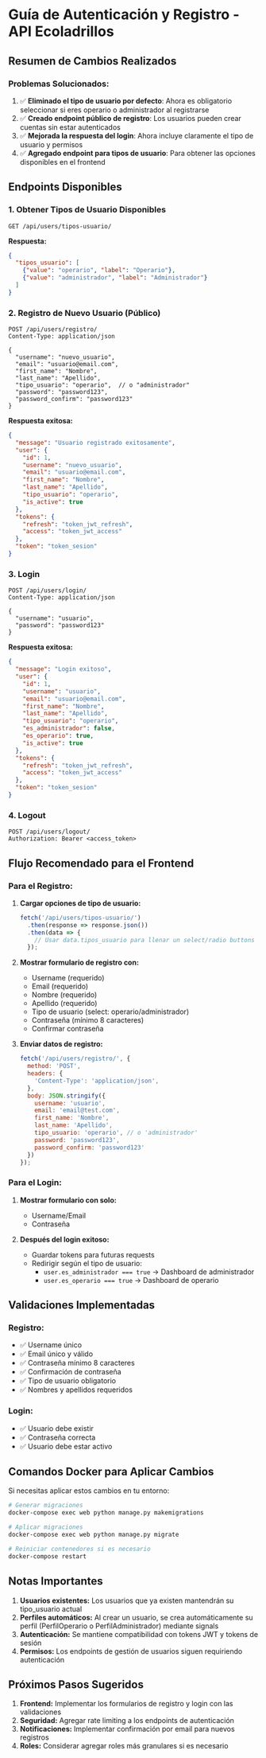 # Guía de Autenticación y Registro - API Ecoladrillos

## Resumen de Cambios Realizados

### Problemas Solucionados:
1. ✅ **Eliminado el tipo de usuario por defecto**: Ahora es obligatorio seleccionar si eres operario o administrador al registrarse
2. ✅ **Creado endpoint público de registro**: Los usuarios pueden crear cuentas sin estar autenticados
3. ✅ **Mejorada la respuesta del login**: Ahora incluye claramente el tipo de usuario y permisos
4. ✅ **Agregado endpoint para tipos de usuario**: Para obtener las opciones disponibles en el frontend

## Endpoints Disponibles

### 1. Obtener Tipos de Usuario Disponibles
```http
GET /api/users/tipos-usuario/
```

**Respuesta:**
```json
{
  "tipos_usuario": [
    {"value": "operario", "label": "Operario"},
    {"value": "administrador", "label": "Administrador"}
  ]
}
```

### 2. Registro de Nuevo Usuario (Público)
```http
POST /api/users/registro/
Content-Type: application/json

{
  "username": "nuevo_usuario",
  "email": "usuario@email.com",
  "first_name": "Nombre",
  "last_name": "Apellido",
  "tipo_usuario": "operario",  // o "administrador"
  "password": "password123",
  "password_confirm": "password123"
}
```

**Respuesta exitosa:**
```json
{
  "message": "Usuario registrado exitosamente",
  "user": {
    "id": 1,
    "username": "nuevo_usuario",
    "email": "usuario@email.com",
    "first_name": "Nombre",
    "last_name": "Apellido",
    "tipo_usuario": "operario",
    "is_active": true
  },
  "tokens": {
    "refresh": "token_jwt_refresh",
    "access": "token_jwt_access"
  },
  "token": "token_sesion"
}
```

### 3. Login
```http
POST /api/users/login/
Content-Type: application/json

{
  "username": "usuario",
  "password": "password123"
}
```

**Respuesta exitosa:**
```json
{
  "message": "Login exitoso",
  "user": {
    "id": 1,
    "username": "usuario",
    "email": "usuario@email.com",
    "first_name": "Nombre",
    "last_name": "Apellido",
    "tipo_usuario": "operario",
    "es_administrador": false,
    "es_operario": true,
    "is_active": true
  },
  "tokens": {
    "refresh": "token_jwt_refresh",
    "access": "token_jwt_access"
  },
  "token": "token_sesion"
}
```

### 4. Logout
```http
POST /api/users/logout/
Authorization: Bearer <access_token>
```

## Flujo Recomendado para el Frontend

### Para el Registro:
1. **Cargar opciones de tipo de usuario:**
   ```javascript
   fetch('/api/users/tipos-usuario/')
     .then(response => response.json())
     .then(data => {
       // Usar data.tipos_usuario para llenar un select/radio buttons
     });
   ```

2. **Mostrar formulario de registro con:**
   - Username (requerido)
   - Email (requerido)
   - Nombre (requerido)
   - Apellido (requerido)
   - Tipo de usuario (select: operario/administrador)
   - Contraseña (mínimo 8 caracteres)
   - Confirmar contraseña

3. **Enviar datos de registro:**
   ```javascript
   fetch('/api/users/registro/', {
     method: 'POST',
     headers: {
       'Content-Type': 'application/json',
     },
     body: JSON.stringify({
       username: 'usuario',
       email: 'email@test.com',
       first_name: 'Nombre',
       last_name: 'Apellido',
       tipo_usuario: 'operario', // o 'administrador'
       password: 'password123',
       password_confirm: 'password123'
     })
   });
   ```

### Para el Login:
1. **Mostrar formulario con solo:**
   - Username/Email
   - Contraseña

2. **Después del login exitoso:**
   - Guardar tokens para futuras requests
   - Redirigir según el tipo de usuario:
     - `user.es_administrador === true` → Dashboard de administrador
     - `user.es_operario === true` → Dashboard de operario

## Validaciones Implementadas

### Registro:
- ✅ Username único
- ✅ Email único y válido
- ✅ Contraseña mínimo 8 caracteres
- ✅ Confirmación de contraseña
- ✅ Tipo de usuario obligatorio
- ✅ Nombres y apellidos requeridos

### Login:
- ✅ Usuario debe existir
- ✅ Contraseña correcta
- ✅ Usuario debe estar activo

## Comandos Docker para Aplicar Cambios

Si necesitas aplicar estos cambios en tu entorno:

```bash
# Generar migraciones
docker-compose exec web python manage.py makemigrations

# Aplicar migraciones
docker-compose exec web python manage.py migrate

# Reiniciar contenedores si es necesario
docker-compose restart
```

## Notas Importantes

1. **Usuarios existentes:** Los usuarios que ya existen mantendrán su tipo_usuario actual
2. **Perfiles automáticos:** Al crear un usuario, se crea automáticamente su perfil (PerfilOperario o PerfilAdministrador) mediante signals
3. **Autenticación:** Se mantiene compatibilidad con tokens JWT y tokens de sesión
4. **Permisos:** Los endpoints de gestión de usuarios siguen requiriendo autenticación

## Próximos Pasos Sugeridos

1. **Frontend:** Implementar los formularios de registro y login con las validaciones
2. **Seguridad:** Agregar rate limiting a los endpoints de autenticación
3. **Notificaciones:** Implementar confirmación por email para nuevos registros
4. **Roles:** Considerar agregar roles más granulares si es necesario
